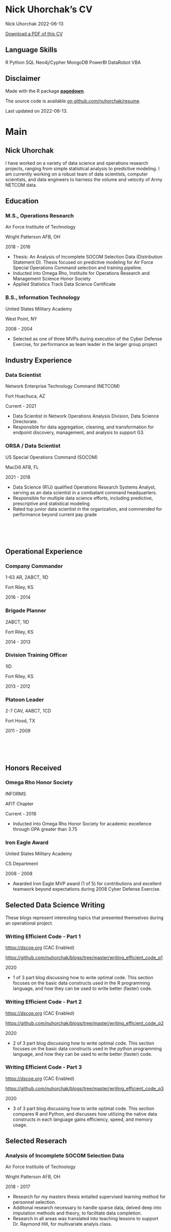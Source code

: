 Nick Uhorchak’s CV
================
Nick Uhorchak
2022-06-13

[<i class='fas fa-download'></i> Download a PDF of this
CV](https://github.com/nuhorchak/resume/blob/master/pdfs/uhorchak_cv.pdf)

## Language Skills

R </div>
Python </div>
SQL </div>
Neo4j/Cypher </div>
MongoDB </div>
PowerBI </div>
DataRobot </div>
VBA 

</div>

## Disclaimer

Made with the R package
[**pagedown**](https://github.com/rstudio/pagedown).

The source code is available [on
github.com/nuhorchak/resume](https://github.com/nuhorchak/resume).

Last updated on 2022-06-13.

# Main

## Nick Uhorchak

I have worked on a variety of data science and operations research
projects, ranging from simple statistical analysis to predictive
modeling. I am currently working on a robust team of data scientists,
computer scientists, and data engineers to harness the volume and
velocity of Army NETCOM data.

## Education

### M.S., Operations Research

Air Force Instituite of Technology

Wright Patterson AFB, OH

2018 - 2016

-   Thesis: An Analysis of Incomplete SOCOM Selection Data (Distribution
    Statement D). Thesis focused on predictive modeling for Air Force
    Special Operations Command selection and training pipeline.
-   Inducted into Omega Rho, Instituite for Operations Research and
    Management Science Honor Society
-   Applied Statistics Track Data Science Certificate

### B.S., Information Technology

United States Military Academy

West Point, NY

2008 - 2004

-   Selected as one of three MVPs during execution of the Cyber Defense
    Exercise, for performance as team leader in the larger group project

## Industry Experience

### Data Scientist

Network Enterprise Technology Command (NETCOM)

Fort Huachuca, AZ

Current - 2021

-   Data Scientist in Network Operations Analysis Division, Data Science
    Directorate.
-   Responsible for data aggregation, cleaning, and transformation for
    endpoint discovery, management, and analysis to support G3.

### ORSA / Data Scientist

US Special Operations Command (SOCOM)

MacDill AFB, FL

2021 - 2018

-   Data Science (R1J) qualified Operations Research Systems Analyst,
    serving as an data scientist in a combatant command headquarters.
-   Responsible for multiple data science efforts, including predictive,
    prescriptive and statistical modeling
-   Rated top junior data scientist in the organization, and commended
    for performance beyond current pay grade

<!-- These breaks just force a new page so section doesnt get cut off -->

<br> <br> <br>

## Operational Experience

### Company Commander

1-63 AR, 2ABCT, 1ID

Fort Riley, KS

2016 - 2014

### Brigade Planner

2ABCT, 1ID

Fort Riley, KS

2014 - 2013

### Division Training Officer

1ID

Fort Riley, KS

2013 - 2012

### Platoon Leader

2-7 CAV, 4ABCT, 1CD

Fort Hood, TX

2011 - 2009

<!-- These breaks just force a new page so section doesnt get cut off -->

<br> <br> <br>

## Honors Received

<!-- ::: aside -->
<!-- ```{r} -->
<!-- CV %<>% print_text_block('teaching_experience_aside') -->
<!-- ``` -->
<!-- ::: -->

### Omega Rho Honor Society

INFORMS

AFIT Chapter

Current - 2018

-   Inducted into Omega Rho Honor Society for academic excellence
    through GPA greater than 3.75

### Iron Eagle Award

United States Military Academy

CS Department

2008 - 2008

-   Awarded Iron Eagle MVP award (1 of 5) for contributions and
    excellent teamwork beyond expectations during 2008 Cyber Defense
    Exercise.

## Selected Data Science Writing

<div class="aside">

These blogs represent interesting topics that presented themselves
during an operational project.

</div>

### Writing Efficient Code - Part 1

<https://dscoe.org> (CAC Enabled)

<https://github.com/nuhorchak/blogs/tree/master/writing_efficient_code_p1>

2020

-   1 of 3 part blog discussing how to write optimal code. This section
    focuses on the basic data constructs used in the R programming
    language, and how they can be used to write better (faster) code.

### Writing Efficient Code - Part 2

<https://dscoe.org> (CAC Enabled)

<https://github.com/nuhorchak/blogs/tree/master/writing_efficient_code_p2>

2020

-   2 of 3 part blog discussing how to write optimal code. This section
    focuses on the basic data constructs used in the python programming
    language, and how they can be used to write better (faster) code.

### Writing Efficient Code - Part 3

<https://dscoe.org> (CAC Enabled)

<https://github.com/nuhorchak/blogs/tree/master/writing_efficient_code_p3>

2020

-   3 of 3 part blog discussing how to write optimal code. This section
    compares R and Python, and discusses how utilizing the native data
    constructs in each language gains efficiency, speed, and memory
    usage.

<!-- Selected Press (About)  {data-icon=newspaper} -->
<!-- -------------------------------------------------------------------------------- -->
<!-- ```{r} -->
<!-- CV %<>% print_section('about_me_press') -->
<!-- ``` -->
<!-- <br> -->
<!-- <br> -->
<!-- Selected Press (By)  {data-icon=newspaper} -->
<!-- -------------------------------------------------------------------------------- -->
<!-- ```{r} -->
<!-- CV %<>% print_section('by_me_press') -->
<!-- ``` -->

## Selected Reserach

### Analysis of Incomplete SOCOM Selection Data

Air Force Instituite of Technology

Wright Patterson AFB, OH

2018 - 2017

-   Research for my masters thesis entailed supervised learning method
    for personnel selection.
-   Additonal research necessary to handle sparse data, delved deep into
    imputation methods and theory, to facilitate data completion.
-   Research in all areas was translated into teaching lessons to
    support Dr. Raymond Hill, for multivariate analyis class.

<!-- ```{r} -->
<!-- CV %<>% print_links() -->
<!-- ``` -->
